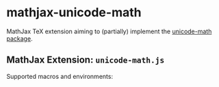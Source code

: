 # mathjax-unicode-math

MathJax TeX extension aiming to (partially) implement the [unicode-math package](https://ctan.org/pkg/unicode-math).

## MathJax Extension: `unicode-math.js`

Supported macros and environments:

